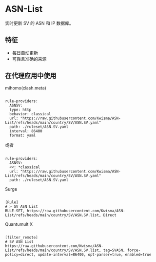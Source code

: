
# ASN-List
    
实时更新 SV 的 ASN 和 IP 数据库。
    
## 特征
    
- 每日自动更新
- 可靠且准确的来源
    
## 在代理应用中使用
    
mihomo(clash.meta)
   
<pre><code class="language-javascript">
rule-providers:
  ASNSV:
  type: http
  behavior: classical
  url: "https://raw.githubusercontent.com/Kwisma/ASN-List/refs/heads/main/country/SV/ASN.SV.yaml"
  path: ./ruleset/ASN.SV.yaml
  interval: 86400
  format: yaml
</code></pre>

或者

<pre><code class="language-javascript">
rule-providers:
  ASNSV:
  <<: *classical
  url: "https://raw.githubusercontent.com/Kwisma/ASN-List/refs/heads/main/country/SV/ASN.SV.yaml"
  path: ./ruleset/ASN.SV.yaml
</code></pre>
    
Surge
    
<pre><code class="language-javascript">
[Rule]
# > SV ASN List
RULE-SET, https://raw.githubusercontent.com/Kwisma/ASN-List/refs/heads/main/country/SV/ASN.SV.list, Direct
</code></pre>
    
Quantumult X
    
<pre><code class="language-javascript">
[filter_remote]
# SV ASN List
https://raw.githubusercontent.com/Kwisma/ASN-List/refs/heads/main/country/SV/ASN.SV.list, tag=SVASN, force-policy=direct, update-interval=86400, opt-parser=true, enabled=true
</code></pre>
